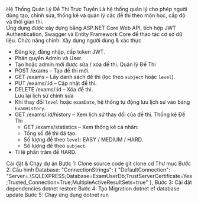 Hệ Thống Quản Lý Đề Thi Trực Tuyến
Là hệ thống quản lý cho phép người dùng tạo, chỉnh sửa, thống kê và quản lý các đề thi theo môn học, cấp độ và thời gian thi.  
Ứng dụng được xây dựng bằng  ASP.NET Core Web API, tích hợp JWT Authentication, Swagger và Entity Framework Core để thao tác cơ sở dữ liệu.
Chức năng chính:
Xây dựng người dùng & xác thực
- Đăng ký, đăng nhập, cấp token JWT.  
- Phân quyền Admin và User.  
- Tạo hoặc admin mới được sửa / xóa đề thi.
 Quản lý Đề Thi
- POST /exams – Tạo đề thi mới.  
- GET /exams – Lấy danh sách đề thi (lọc theo `subject` hoặc `level`).  
- PUT /exams/:id – Cập nhật đề thi.  
- DELETE /exams/:id – Xóa đề thi.  
Lưu lại lịch sử chỉnh sửa
- Khi thay đổi `level` hoặc `examDate`, hệ thống tự động lưu lịch sử vào bảng `ExamHistory`.
- GET /exams/:id/history – Xem lịch sử thay đổi của đề thi.
Thống kê Đề Thi
  - GET /exams/statistics – Xem thống kê cá nhân:
  - Tổng số đề thi đã tạo.
  - Số lượng đề theo `level`: EASY / MEDIUM / HARD.
  - Số lượng đề theo `subject`.
- Tỉ lệ phần trăm đề HARD.

Cài đặt & Chạy dự án
Bước 1: Clone source code
git clone 
cd Thư mục
Bước 2: Cấu hình Database:
"ConnectionStrings": {
"DefaultConnection": "Server=.\\SQLEXPRESS;Database=ExamUserDb;TrustServerCertificate=Yes;Trusted_Connection=True;MultipleActiveResultSets=true"
 },
Bước 3: Cài đặt dependencies
dotnet restore
Bước 4: Tạo Migration
dotnet ef database update
Bước 5: Chạy ứng dụng
dotnet run
